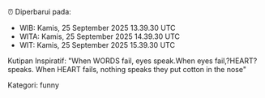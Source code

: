 ⏰ Diperbarui pada:
- WIB: Kamis, 25 September 2025 13.39.30 UTC
- WITA: Kamis, 25 September 2025 14.39.30 UTC
- WIT: Kamis, 25 September 2025 15.39.30 UTC

Kutipan Inspiratif:
"When WORDS fail, eyes speak.When eyes fail,?HEART? speaks. When HEART fails, nothing speaks they put cotton in the nose"


Kategori: funny

